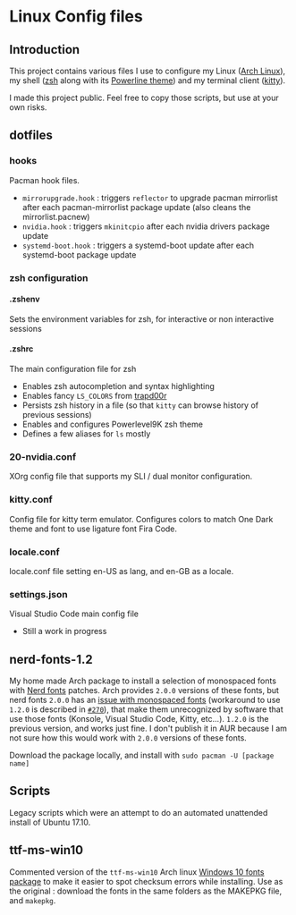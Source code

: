 # Linux Config files

## Introduction

This project contains various files I use to configure my Linux ([Arch Linux](https://www.archlinux.org/)), my shell ([zsh](https://www.zsh.org/) along with its [Powerline theme](https://github.com/bhilburn/powerlevel9k)) and my terminal client ([kitty](https://sw.kovidgoyal.net/kitty/)).

I made this project public. Feel free to copy those scripts, but use at your own risks.

## dotfiles

### hooks

Pacman hook files.

* `mirrorupgrade.hook` : triggers `reflector` to upgrade pacman mirrorlist after each pacman-mirrorlist package update (also cleans the mirrorlist.pacnew)
* `nvidia.hook` : triggers `mkinitcpio` after each nvidia drivers package update
* `systemd-boot.hook` : triggers a systemd-boot update after each systemd-boot package update

### zsh configuration

#### .zshenv

Sets the environment variables for zsh, for interactive or non interactive sessions

#### .zshrc

The main configuration file for zsh

* Enables zsh autocompletion and syntax highlighting
* Enables fancy `LS_COLORS` from [trapd00r](https://github.com/trapd00r/LS_COLORS)
* Persists zsh history in a file (so that `kitty` can browse history of previous sessions)
* Enables and configures Powerlevel9K zsh theme
* Defines a few aliases for `ls` mostly

### 20-nvidia.conf

XOrg config file that supports my SLI / dual monitor configuration.

### kitty.conf

Config file for kitty term emulator. Configures colors to match One Dark theme and font to use ligature font Fira Code.

### locale.conf

locale.conf file setting en-US as lang, and en-GB as a locale.

### settings.json

Visual Studio Code main config file

* Still a work in progress

## nerd-fonts-1.2

My home made Arch package to install a selection of monospaced fonts with [Nerd fonts](https://github.com/ryanoasis/nerd-fonts) patches. Arch provides `2.0.0` versions of these fonts, but nerd fonts `2.0.0` has an [issue with monospaced fonts](https://github.com/ryanoasis/nerd-fonts/issues/323) (workaround to use `1.2.0` is described in [`#270`](https://github.com/ryanoasis/nerd-fonts/issues/270)), that make them unrecognized by software that use those fonts (Konsole, Visual Studio Code, Kitty, etc...).
`1.2.0` is the previous version, and works just fine. I don't publish it in AUR because I am not sure how this would work with `2.0.0` versions of these fonts.

Download the package locally, and install with `sudo pacman -U [package name]`

## Scripts

Legacy scripts which were an attempt to do an automated unattended install of Ubuntu 17.10.

## ttf-ms-win10

Commented version of the `ttf-ms-win10` Arch linux [Windows 10 fonts package](https://aur.archlinux.org/packages/ttf-ms-win10/) to make it easier to spot checksum errors while installing. Use as the original : download the fonts in the same folders as the MAKEPKG file, and `makepkg`.
